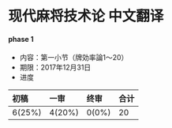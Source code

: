 # 现代麻将技术论 中文翻译

#### phase 1

* 内容：第一小节（牌効率論1～20）
* 期限：2017年12月31日
* 进度

| 初稿 | 一审 | 终审 | 合计 |
| :--- | :--- | :--- | :--- |
| 6(25%) | 4(20%) | 0(0%) | 20 |





